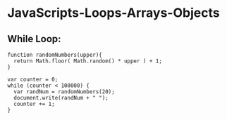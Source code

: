 # JavaScripts-Loops-Arrays-Objects

While Loop:
-----------


```
function randomNumbers(upper){
  return Math.floor( Math.random() * upper ) + 1;
}

var counter = 0;
while (counter < 100000) {
  var randNum = randomNumbers(20);
  document.write(randNum + " ");
  counter += 1;
}
```